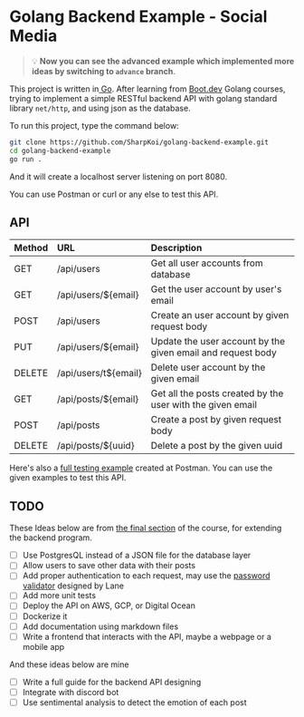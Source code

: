 # Golang Backend Example - Social Media

> :bulb: **Now you can see the advanced example which implemented more ideas by switching to `advance` branch**.

This project is written in[ Go](https://go.dev/). After learning from [Boot.dev](https://boot.dev/courses/cs-track) Golang courses, trying to implement a simple RESTful backend API with golang standard library `net/http`, and using json as the database.

To run this project, type the command below:

```sh
git clone https://github.com/SharpKoi/golang-backend-example.git
cd golang-backend-example
go run .
```

And it will create a localhost server listening on port 8080.

You can use Postman or curl or any else to test this API.

## API

| Method | URL                  | Description                                                 |
| :----- | :------------------- | :---------------------------------------------------------- |
| GET    | /api/users           | Get all user accounts from database                         |
| GET    | /api/users/${email}  | Get the user account by user's email                        |
| POST   | /api/users           | Create an user account by given request body                |
| PUT    | /api/users/${email}  | Update the user account by the given email and request body |
| DELETE | /api/users/t${email} | Delete user account by the given email                      |
| GET    | /api/posts/${email}  | Get all the posts created by the user with the given email  |
| POST   | /api/posts           | Create a post by given request body                         |
| DELETE | /api/posts/${uuid}   | Delete a post by the given uuid                             |

Here's also a [full testing example](https://www.postman.com/science-architect-49213412/workspace/go-backend-examples/collection/17316452-4ed311e2-369b-46d9-aac2-cd8137b67a97?action=share&creator=17316452) created at Postman. You can use the given examples to test this API.

## TODO

These Ideas below are from [the final section](https://boot.dev/project/709a2e74-eb45-46ea-ac26-4b8e6a3ce3e6/ec5c7007-8ed2-4e17-a9c9-c54007d0e0fb) of the course, for extending the backend program.

- [ ] Use PostgresQL instead of a JSON file for the database layer
- [ ] Allow users to save other data with their posts
- [ ] Add proper authentication to each request, may use the [password validator](https://github.com/wagslane/go-password-validator) designed by Lane
- [ ] Add more unit tests
- [ ] Deploy the API on AWS, GCP, or Digital Ocean
- [ ] Dockerize it
- [ ] Add documentation using markdown files
- [ ] Write a frontend that interacts with the API, maybe a webpage or a mobile app

 And these ideas below are mine

- [ ] Write a full guide for the backend API designing
- [ ] Integrate with discord bot
- [ ] Use sentimental analysis to detect the emotion of each post
